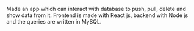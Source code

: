 

Made an app which can interact with database to push, pull, delete and show data from it. 
Frontend is made with React js, backend with Node js and the queries are written in MySQL.
